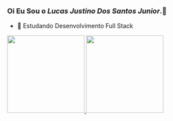 ### Oi Eu Sou o _Lucas Justino Dos Santos Junior_.👋

- 🌱   Estudando Desenvolvimento Full Stack 

<div>
  <a href="https://github.com/Lutinojustino">
  <img height="180em" src="https://github-readme-stats.vercel.app/api?username=Lutinojustino&show_icons=true&theme=omni&include_all_commits=tue&count_private=true">
  <img height="180em" src="https://github-readme-stats.vercel.app/api/top-langs/?username=Lutinojustino&layout=compact&langs_count=count=16&theme=omni">
  
<div>

